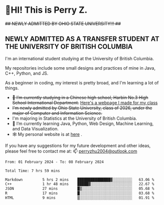 # 🌄HI! This is Perry Z. <br> #
<s>## NEWLY ADMITTED BY OHIO STATE UNIVERSITY!!! ##</s>
## NEWLY ADMITTED AS A TRANSFER STUDENT AT THE UNIVERSITY OF BRITISH COLUMBIA ##
I'm an international student studying at the University of British Columbia. <br>

My repositories include some small designs and practices of mine in Java, C++, Python, and JS. <br>

As a beginner in coding, my interest is pretty broad, and I'm learning a lot of things. <br>
- <s>🔭 I’m currently studying in a Chinese high school, Harbin No.3 High School International Department.</s> [Here's a webpage I made for my class](https://perry2004.github.io/weirdos/)
- <s> I'm newly admitted by Ohio State University, class of 2026, under the major of Computer and Information Science. </s>
- I'm majoring in Statistics at the University of British Columbia. 
- 🌱 I’m currently learning Java, Python, Web Design, Machine Learning, and Data Visualization. 
- 🕸️ My personal website is at <a href="https://zhu-yp.cn">here</a> .  

If you have any suggestions for my future development and other ideas, please feel free to contact me at: 📫 [perryzhu2004@outlook.com](mailto:perryzhu2004@outlook.com)

<!--START_SECTION:waka-->

```txt
From: 01 February 2024 - To: 08 February 2024

Total Time: 7 hrs 59 mins

Markdown         5 hrs 2 mins    ███████████████▓░░░░░░░░░   63.06 %
C++              1 hr 48 mins    █████▓░░░░░░░░░░░░░░░░░░░   22.67 %
JSON             27 mins         █▒░░░░░░░░░░░░░░░░░░░░░░░   05.68 %
R                17 mins         █░░░░░░░░░░░░░░░░░░░░░░░░   03.68 %
HTML             9 mins          ▒░░░░░░░░░░░░░░░░░░░░░░░░   01.91 %
```

<!--END_SECTION:waka-->
